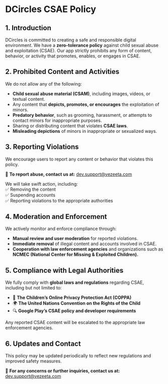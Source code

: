 # DCircles CSAE Policy

## 1. Introduction  
DCircles is committed to creating a safe and responsible digital environment. We have a **zero-tolerance policy** against child sexual abuse and exploitation (CSAE). Our app strictly prohibits any form of content, behavior, or activity that promotes, enables, or engages in CSAE.

## 2. Prohibited Content and Activities  
We do not allow any of the following:  

- **Child sexual abuse material (CSAM)**, including images, videos, or textual content.  
- Any content that **depicts, promotes, or encourages** the exploitation of minors.  
- **Predatory behavior**, such as grooming, harassment, or attempts to contact minors for inappropriate purposes.  
- Sharing or distributing content that violates **CSAE laws**.  
- **Misleading depictions** of minors in inappropriate or sexualized ways.  

## 3. Reporting Violations  
We encourage users to report any content or behavior that violates this policy.  

📧 **To report abuse, contact us at:** [dev.support@vezeeta.com](mailto:dev.support@vezeeta.com)  

We will take swift action, including:  
✅ Removing the content  
✅ Suspending accounts  
✅ Reporting violations to the appropriate authorities  

## 4. Moderation and Enforcement  
We actively monitor and enforce compliance through:  

- **Manual review and user moderation** for reported violations.  
- **Immediate removal** of illegal content and accounts involved in CSAE.  
- **Cooperation with law enforcement agencies** and organizations such as **NCMEC (National Center for Missing & Exploited Children).**  

## 5. Compliance with Legal Authorities  
We fully comply with **global laws and regulations** regarding CSAE, including but not limited to:  

- 📜 **The Children’s Online Privacy Protection Act (COPPA)**  
- 🌍 **The United Nations Convention on the Rights of the Child**  
- 🔍 **Google Play’s CSAE policy and developer requirements**  

Any reported CSAE content will be escalated to the appropriate law enforcement agencies.

## 6. Updates and Contact  
This policy may be updated periodically to reflect new regulations and improved safety measures.  

📧 **For any concerns or further inquiries, contact us at:** [dev.support@vezeeta.com](mailto:dev.support@vezeeta.com)

